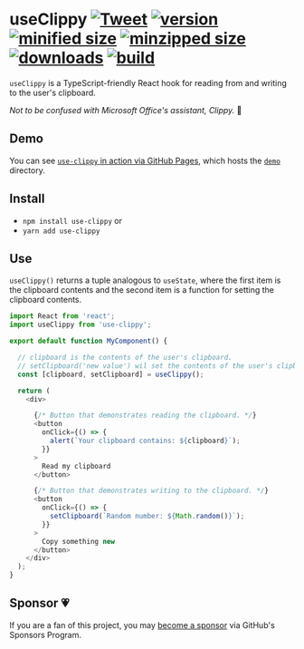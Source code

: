 # useClippy [![Tweet](https://img.shields.io/twitter/url/http/shields.io.svg?style=social)](https://twitter.com/intent/tweet?text=useClippy%20lets%20you%20manage%20your%20users'%20clipboards%20with%20a%20React%20Hook.&url=https://github.com/CharlesStover/use-clippy&via=CharlesStover&hashtags=react,reactjs,javascript,typescript,webdev,webdevelopment) [![version](https://img.shields.io/npm/v/use-clippy.svg)](https://www.npmjs.com/package/use-clippy) [![minified size](https://img.shields.io/bundlephobia/min/use-clippy.svg)](https://www.npmjs.com/package/use-clippy) [![minzipped size](https://img.shields.io/bundlephobia/minzip/use-clippy.svg)](https://www.npmjs.com/package/use-clippy) [![downloads](https://img.shields.io/npm/dt/use-clippy.svg)](https://www.npmjs.com/package/use-clippy) [![build](https://api.travis-ci.com/CharlesStover/use-clippy.svg)](https://travis-ci.com/CharlesStover/use-clippy/)

`useClippy` is a TypeScript-friendly React hook for reading from and writing to
the user's clipboard.

_Not to be confused with Microsoft Office's assistant, Clippy._ 📎

## Demo

You can see
[`use-clippy` in action via GitHub Pages](https://charlesstover.github.io/use-clippy/),
which hosts the
[`demo`](https://github.com/CharlesStover/demo/tree/master/src) directory.

## Install

- `npm install use-clippy` or
- `yarn add use-clippy`

## Use

`useClippy()` returns a tuple analogous to `useState`, where the first item is
the clipboard contents and the second item is a function for setting the
clipboard contents.

```JavaScript
import React from 'react';
import useClippy from 'use-clippy';

export default function MyComponent() {

  // clipboard is the contents of the user's clipboard.
  // setClipboard('new value') wil set the contents of the user's clipboard.
  const [clipboard, setClipboard] = useClippy();

  return (
    <div>

      {/* Button that demonstrates reading the clipboard. */}
      <button
        onClick={() => {
          alert(`Your clipboard contains: ${clipboard}`);
        }}
      >
        Read my clipboard
      </button>

      {/* Button that demonstrates writing to the clipboard. */}
      <button
        onClick={() => {
          setClipboard(`Random number: ${Math.random()}`);
        }}
      >
        Copy something new
      </button>
    </div>
  );
}
```

## Sponsor 💗

If you are a fan of this project, you may
[become a sponsor](https://github.com/sponsors/CharlesStover)
via GitHub's Sponsors Program.
